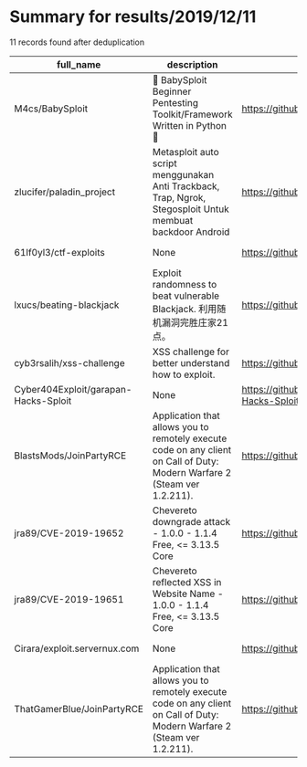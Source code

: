 
# Summary for results/2019/12/11
    
11 records found after deduplication

| full_name | description | html_url | matched_list | matched_count | pushed_at | size | stargazers_count | language | forks_count | vul_ids |
|--------------------------------------|---------------------------------------------------------------------------------------------------------------------------|---------------------------------------------------------|----------------------------------|-----------------|---------------------------|--------|--------------------|------------|---------------|--------------------|
| M4cs/BabySploit | :baby: BabySploit Beginner Pentesting Toolkit/Framework Written in Python :snake: | https://github.com/M4cs/BabySploit | ['sploit'] | 1 | 2019-12-11 19:08:30+00:00 | 9316 | 904 | HTML | 154 | [] |
| zlucifer/paladin_project | Metasploit auto script menggunakan Anti Trackback, Trap, Ngrok, Stegosploit Untuk membuat backdoor Android | https://github.com/zlucifer/paladin_project | ['metasploit module OR payload'] | 1 | 2019-12-11 03:35:11+00:00 | 6 | 12 | Shell | 32 | [] |
| 61lf0yl3/ctf-exploits | None | https://github.com/61lf0yl3/ctf-exploits | ['exploit'] | 1 | 2019-12-11 06:31:39+00:00 | 9 | 0 | Go | 0 | [] |
| lxucs/beating-blackjack | Exploit randomness to beat vulnerable Blackjack. 利用随机漏洞完胜庄家21点。 | https://github.com/lxucs/beating-blackjack | ['exploit'] | 1 | 2019-12-11 16:23:19+00:00 | 236 | 0 | C | 0 | [] |
| cyb3rsalih/xss-challenge | XSS challenge for better understand how to exploit. | https://github.com/cyb3rsalih/xss-challenge | ['exploit'] | 1 | 2019-12-11 08:31:35+00:00 | 6 | 5 | HTML | 0 | [] |
| Cyber404Exploit/garapan-Hacks-Sploit | None | https://github.com/Cyber404Exploit/garapan-Hacks-Sploit | ['sploit'] | 1 | 2019-12-11 08:33:08+00:00 | 17 | 1 | Shell | 0 | [] |
| BlastsMods/JoinPartyRCE | Application that allows you to remotely execute code on any client on Call of Duty: Modern Warfare 2 (Steam ver 1.2.211). | https://github.com/BlastsMods/JoinPartyRCE | ['rce'] | 1 | 2019-12-11 09:53:57+00:00 | 61 | 0 | C# | 0 | [] |
| jra89/CVE-2019-19652 | Chevereto downgrade attack - 1.0.0 - 1.1.4 Free, <= 3.13.5 Core | https://github.com/jra89/CVE-2019-19652 | ['cve-2'] | 1 | 2019-12-11 14:41:40+00:00 | 3 | 0 | nan | 1 | ['CVE-2019-19652'] |
| jra89/CVE-2019-19651 | Chevereto reflected XSS in Website Name - 1.0.0 - 1.1.4 Free, <= 3.13.5 Core | https://github.com/jra89/CVE-2019-19651 | ['cve-2'] | 1 | 2019-12-11 14:11:56+00:00 | 26 | 2 | nan | 1 | ['CVE-2019-19651'] |
| Cirara/exploit.servernux.com | None | https://github.com/Cirara/exploit.servernux.com | ['exploit'] | 1 | 2019-12-11 14:45:46+00:00 | 2 | 0 | HTML | 0 | [] |
| ThatGamerBlue/JoinPartyRCE | Application that allows you to remotely execute code on any client on Call of Duty: Modern Warfare 2 (Steam ver 1.2.211). | https://github.com/ThatGamerBlue/JoinPartyRCE | ['rce'] | 1 | 2019-12-11 09:53:57+00:00 | 61 | 0 | | 1 | [] |
